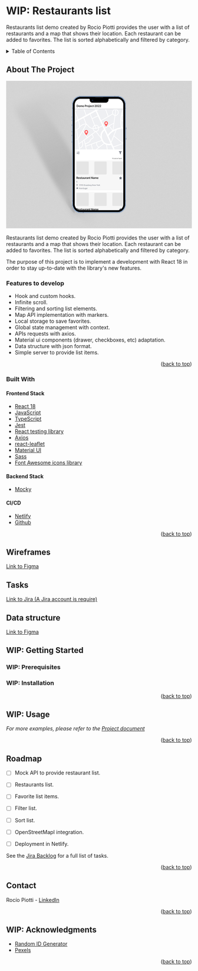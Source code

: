 # WIP: Restaurants list

Restaurants list demo created by Rocio Piotti provides the user with a list of restaurants and a map that shows their location. Each restaurant can be added to favorites. The list is sorted alphabetically and filtered by category.

<!-- TABLE OF CONTENTS -->
<details>
  <summary>Table of Contents</summary>
  <ol>
    <li>
      <a href="#about-the-project">About The Project</a>
      <ul>
        <li><a href="#built-with">Built With</a></li>
      </ul>
    </li>
    <li><a href="#wireframes">Wireframes</a></li>
    <li><a href="#tasks">Tasks</a></li>
    <li><a href="#data-structure">Data structure</a></li>
    <li>
      <a href="#getting-started">Getting Started</a>
      <ul>
        <li><a href="#prerequisites">Prerequisites</a></li>
        <li><a href="#installation">Installation</a></li>
      </ul>
    </li>
    <li><a href="#usage">Usage</a></li>
    <li><a href="#roadmap">Roadmap</a></li>
    <li><a href="#contributing">Contributing</a></li>
    <li><a href="#contact">Contact</a></li>
    <li><a href="#acknowledgments">Acknowledgments</a></li>
  </ol>
</details>

<!-- ABOUT THE PROJECT -->
## About The Project

<p align="center">
  <img src="https://raw.githubusercontent.com/rociopiotti/restaurants-list/main/src/images/restaurant-list-screenshot.png" alt="project screenshot" height="400">
</p>


Restaurants list demo created by Rocio Piotti provides the user with a list of restaurants and a map that shows their location. Each restaurant can be added to favorites. The list is sorted alphabetically and filtered by category.

The purpose of this project is to implement a development with React 18 in order to stay up-to-date with the library's new features.

### Features to develop

- Hook and custom hooks.
- Infinite scroll.
- Filtering and sorting list elements.
- Map API implementation with markers.
- Local storage to save favorites.
- Global state management with context.
- APIs requests with axios.
- Material ui components (drawer, checkboxes, etc) adaptation.
- Data structure with json format.
- Simple server to provide list items.

<p align="right">(<a href="#top">back to top</a>)</p>

### Built With

#### Frontend Stack
* [React 18](https://reactjs.org/)
* [JavaScript](https://www.javascript.com/)
* [TypeScript](https://www.typescriptlang.org/)
* [Jest](https://jestjs.io/es-ES/)
* [React testing library](https://testing-library.com/docs/react-testing-library/intro/)
* [Axios](https://axios-http.com/docs/intro)
* [react-leaflet](https://react-leaflet.js.org/)
* [Material UI](https://mui.com/)
* [Sass](https://sass-lang.com/)
* [Font Awesome icons library](https://fontawesome.com/)

#### Backend Stack

* [Mocky](https://designer.mocky.io/)

#### CI/CD

* [Netlify](https://www.netlify.com/)
* [Github](https://github.com/)

<p align="right">(<a href="#top">back to top</a>)</p>

## Wireframes
[Link to Figma](https://www.figma.com/file/AfTsd3XD2UuLc8X9fNIZOE/Demo-Project-2022?node-id=0%3A1)

## Tasks
[Link to Jira (A Jira account is require)](https://rociodevelopment.atlassian.net/)

## Data structure
[Link to Figma](https://www.figma.com/file/9fwFjEUBIyc3QfGHJ2qxAr/Restaurant-model?node-id=0%3A1)

<!-- GETTING STARTED -->
## WIP: Getting Started

### WIP: Prerequisites

### WIP: Installation

<p align="right">(<a href="#top">back to top</a>)</p>


<!-- USAGE EXAMPLES -->
## WIP: Usage

_For more examples, please refer to the [Project document](https://docs.google.com/document/d/1V_hsKyKSSoYEf_wb1n5epqy5IbGWbrwfe60JlldxD3Y/edit?usp=sharing)_

<p align="right">(<a href="#top">back to top</a>)</p>



<!-- ROADMAP -->
## Roadmap

- [ ] Mock API to provide restaurant list.
- [ ] Restaurants list.
- [ ] Favorite list items.
- [ ] Filter list.
- [ ] Sort  list.
- [ ] OpenStreetMapI integration.
- [ ] Deployment in Netlify.


See the [Jira Backlog](https://rociodevelopment.atlassian.net/) for a full list of tasks.

<p align="right">(<a href="#top">back to top</a>)</p>


<!-- CONTACT -->
## Contact

Rocío Piotti - [LinkedIn](https://www.linkedin.com/in/rocio-piotti/)

<!-- Project Link: [https://github.com/github_username/repo_name](https://github.com/github_username/repo_name) -->

<p align="right">(<a href="#top">back to top</a>)</p>



<!-- ACKNOWLEDGMENTS -->
## WIP: Acknowledgments
* [Random ID Generator](https://www.345tool.com/generator/random-id-generator)
* [Pexels](https://www.pexels.com/es-es/)
<p align="right">(<a href="#top">back to top</a>)</p>



<!-- MARKDOWN LINKS & IMAGES -->
<!-- https://www.markdownguide.org/basic-syntax/#reference-style-links -->
[linkedin-shield]: https://img.shields.io/badge/LinkedIn-blue?style=flat&logo=linkedin
[linkedin-url]: https://www.linkedin.com/in/rocio-piotti/
[product-screenshot]: /src/images/restaurant-list-screenshot.png
